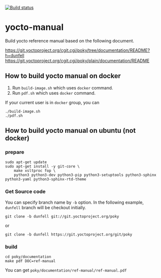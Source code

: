 [![Build status](https://github.com/m-tmatma/yocto-manual/workflows/CI/badge.svg)](https://github.com/m-tmatma/yocto-manual/actions?query=workflow%3ACI)

# yocto-manual

Build yocto reference manual based on the following document.

https://git.yoctoproject.org/cgit.cgi/poky/tree/documentation/README?h=dunfell
https://git.yoctoproject.org/cgit.cgi/poky/plain/documentation/README

## How to build yocto manual on docker

1. Run `build-image.sh` which uses `docker` command.
2. Run `pdf.sh` which uses `docker` command.

If your current user is in `docker` group, you can

```
./build-image.sh
./pdf.sh
```

## How to build yocto manual on ubuntu (not docker)

### prepare

```
sudo apt-get update
sudo apt-get install -y git-core \
    make xsltproc fop \
    python3 python3-dev python3-pip python3-setuptools python3-sphinx python3-yaml python3-sphinx-rtd-theme
```

### Get Source code

You can specify branch name by `-b` option. In the following example, `dunfell` branch will be checkout initially.

```
git clone -b dunfell git://git.yoctoproject.org/poky
```

or

```
git clone -b dunfell https://git.yoctoproject.org/git/poky
```

### build

```
cd poky/documentation
make pdf DOC=ref-manual
```

You can get `poky/documentation/ref-manual/ref-manual.pdf`
